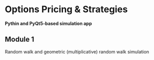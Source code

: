 # Options Pricing & Strategies

**Pythin and PyQt5-based simulation app**

## Module 1
Random walk and geometric (multiplicative) random walk simulation

